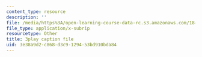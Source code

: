 ```yaml
---
content_type: resource
description: ''
file: /media/https%3A/open-learning-course-data-rc.s3.amazonaws.com/18-s096-topics-in-mathematics-with-applications-in-finance-fall-2013/3e38a9d2c868d3c9129453bd910bda84_8TJQhQ2GZ0Y.srt
file_type: application/x-subrip
resourcetype: Other
title: 3play caption file
uid: 3e38a9d2-c868-d3c9-1294-53bd910bda84
---
```

